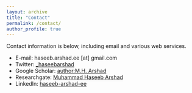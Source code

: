 ```yaml
---
layout: archive
title: "Contact"
permalink: /contact/
author_profile: true
---
```


Contact information is below, including email and various web services.

* E-mail: haseeb.arshad.ee [at] gmail.com
* Twitter: [_haseebarshad](https://twitter.com/_haseebarshad)
* Google Scholar: [author:M.H. Arshad](https://scholar.google.com/citations?user=-nga1p4AAAAJ&hl=en)
* Researchgate: [Muhammad Haseeb Arshad](https://www.researchgate.net/profile/Muhammad_Haseeb_Arshad)
* LinkedIn: [haseeb-arshad-ee](https://www.linkedin.com/in/haseeb-arshad-ee/)
